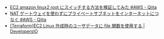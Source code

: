 - [EC2 amazon linux2 root にスイッチする方法を検証してみた #AWS - Qiita](https://qiita.com/gama1234/items/23b8397d66a890771866)
- [NAT ゲートウェイを使わずにプライベートサブネットをインターネットにつなぐ #AWS - Qiita](https://qiita.com/SSMU3/items/5ed5792e74266b54ff8b)
- [\[Terraform\]EC2 Linux 作成時のユーザデータに file 関数を使用する | DevelopersIO](https://dev.classmethod.jp/articles/terraform-ec2-linux-userdata-file-function/)

